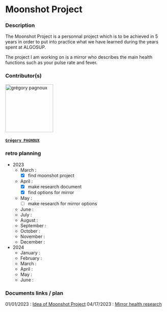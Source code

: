 # Moonshot Project

### Description

The Moonshot Project is a personnal project which is to be achieved in 5 years in order to put into practice what we have learned during the years spent at ALGOSUP.

The project I am working on is a mirror who describes the main health functions such as your pulse rate and fever.

### Contributor(s)

<img alt="grégory pagnoux" src="https://avatars.githubusercontent.com/u/114397869?s=400&v=4" width="150">

#### [**`Grégory PAGNOUX`**](https://github.com/Gregory-Pagnoux)

### retro planning

- 2023
  - March :
    - [x] find moonshot project
  - April :
    - [x] make research document
    - [x] find options for mirror
  - May :
    - [ ] make research for mirror options
  - June :
  - July :
  - August :
  - September :
  - October :
  - November :
  - December :
- 2024
  - January :
  - February :
  - March :
  - April :
  - May :
  - June :

### Documents links / plan

01/01/2023 : [Idea of Moonshot Project](moonshot_project.md)
04/17/2023 : [Mirror health research](mirror-health_product.md)
